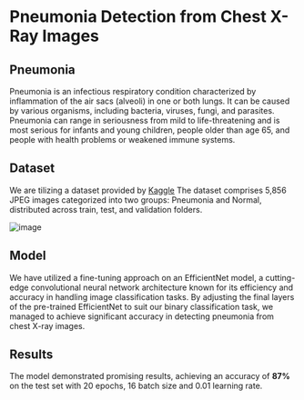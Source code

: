 # Pneumonia Detection from Chest X-Ray Images
## Pneumonia

Pneumonia is an infectious respiratory condition characterized by inflammation of the air sacs (alveoli) in one or both lungs. It can be caused by various organisms, including bacteria, viruses, fungi, and parasites. Pneumonia can range in seriousness from mild to life-threatening and is most serious for infants and young children, people older than age 65, and people with health problems or weakened immune systems.

## Dataset

We are tilizing a dataset provided by [Kaggle](https://www.kaggle.com/datasets/paultimothymooney/chest-xray-pneumonia) The dataset comprises 5,856 JPEG images categorized into two groups: Pneumonia and Normal, distributed across train, test, and validation folders.

![image](https://github.com/CharuNish/Pneumonia-Detection/assets/60501756/9db8c539-c12c-42b7-8dea-41da0affbd1c)


## Model

We have utilized a fine-tuning approach on an EfficientNet model, a cutting-edge convolutional neural network architecture known for its efficiency and accuracy in handling image classification tasks. By adjusting the final layers of the pre-trained EfficientNet to suit our binary classification task, we managed to achieve significant accuracy in detecting pneumonia from chest X-ray images.

## Results

The model demonstrated promising results, achieving an accuracy of **87%** on the test set with 20 epochs, 16 batch size and 0.01 learning rate.

